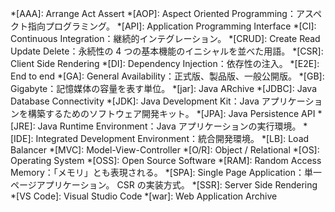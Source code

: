 <!-- textlint-disable ja-technical-writing/ja-no-mixed-period,ja-technical-writing/sentence-length -->

<!-- markdownlint-disable-file MD041 CMD001 -->
<!-- 省略語の用語集として使用します。 -->
*[AAA]: Arrange Act Assert
*[AOP]: Aspect Oriented Programming：アスペクト指向プログラミング。
*[API]: Application Programming Interface
*[CI]: Continuous Integration：継続的インテグレーション。
*[CRUD]: Create Read Update Delete：永続性の 4 つの基本機能のイニシャルを並べた用語。
*[CSR]: Client Side Rendering
*[DI]: Dependency Injection：依存性の注入。
*[E2E]: End to end
*[GA]: General Availability：正式版、製品版、一般公開版。
*[GB]: Gigabyte：記憶媒体の容量を表す単位。
*[jar]: Java ARchive
*[JDBC]: Java Database Connectivity
*[JDK]: Java Development Kit：Java アプリケーションを構築するためのソフトウェア開発キット。
*[JPA]: Java Persistence API
*[JRE]: Java Runtime Environment：Java アプリケーションの実行環境。
*[IDE]: Integrated Development Environment：統合開発環境。
*[LB]: Load Balancer
*[MVC]: Model-View-Controller
*[O/R]: Object / Relational
*[OS]: Operating System
*[OSS]: Open Source Software
*[RAM]: Random Access Memory：「メモリ」とも表現される。
*[SPA]: Single Page Application：単一ページアプリケーション。 CSR の実装方式。
*[SSR]: Server Side Rendering
*[VS Code]: Visual Studio Code
*[war]: Web Application Archive

<!-- textlint-enable ja-technical-writing/ja-no-mixed-period,ja-technical-writing/sentence-length -->
